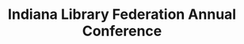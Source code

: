 ---
dateStart: 2007-11-14
dateEnd: 2007-11-14
title: "Indiana Library Federation Annual Conference"
venue: "Indiana Library Federation Annual Conference"
organizer: Sarah Burton
credit: "Places & Spaces"
city: Indianapolis
state: IN
country: USA
pdfLink:
venueImages:
 - sm: image01.sm.jpg
   lg: image01.lg.jpg
 - sm: image02.sm.jpg
   lg: image02.lg.jpg
---